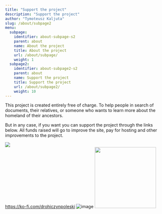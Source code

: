 ```yaml
---
title: "Support the project"
description: "Support the project"
author: "Tymoteusz Kaljuta"
slug: /about/subpage2
menu:
  subpage:
    identifier: about-subpage-s2
    parent: about
    name: About the project
    title: About the project
    url: /about/subpage/
    weight: 1
  subpage2:
    identifier: about-subpage2-s2
    parent: about
    name: Support the project
    title: Support the project
    url: /about/subpage2/
    weight: 10
---
```


This project is created entirely free of charge. To help people in search of documents, their relatives, or someone who wants to learn more about the homeland of their ancestors. 

But in any case, if you want you can support the project through the links below. All funds raised will go to improve the site, pay for hosting and other improvements to the project.

[<img src="https://i.ibb.co/cNy45h6/paypal.png">](https://paypal.me/EsFrPls?country.x=PL&locale.x=en_US)
<br>
https://ko-fi.com/drohiczynpoleski ![image]()
[<img src="[![image](https://github.com/escfrpls/drochiczynpoleski/assets/125834172/4e8dc4b9-3c81-4dc4-9bbe-3b24d93ab074)" width="200">]([https://paypal.me/EsFrPls?country.x=PL&locale.x=en_US](https://ko-fi.com/drohiczynpoleski))
